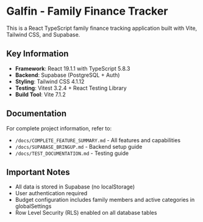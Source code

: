 <!-- Use this file to provide workspace-specific custom instructions to Copilot. For more details, visit https://code.visualstudio.com/docs/copilot/copilot-customization#_use-a-githubcopilotinstructionsmd-file -->

# Galfin - Family Finance Tracker

This is a React TypeScript family finance tracking application built with Vite, Tailwind CSS, and Supabase.

## Key Information

- **Framework**: React 19.1.1 with TypeScript 5.8.3
- **Backend**: Supabase (PostgreSQL + Auth)
- **Styling**: Tailwind CSS 4.1.12
- **Testing**: Vitest 3.2.4 + React Testing Library
- **Build Tool**: Vite 7.1.2

## Documentation

For complete project information, refer to:
- `/docs/COMPLETE_FEATURE_SUMMARY.md` - All features and capabilities
- `/docs/SUPABASE_BRINGUP.md` - Backend setup guide
- `/docs/TEST_DOCUMENTATION.md` - Testing guide

## Important Notes

- All data is stored in Supabase (no localStorage)
- User authentication required
- Budget configuration includes family members and active categories in globalSettings
- Row Level Security (RLS) enabled on all database tables

